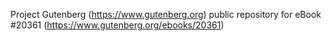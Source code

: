 Project Gutenberg (https://www.gutenberg.org) public repository for eBook #20361 (https://www.gutenberg.org/ebooks/20361)
